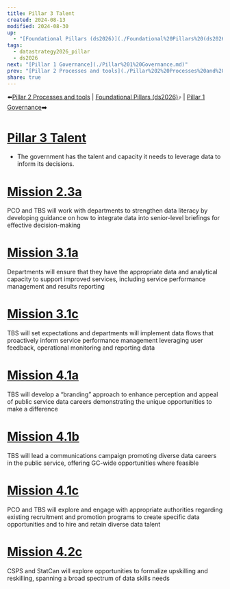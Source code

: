 ```yaml
---
title: Pillar 3 Talent
created: 2024-08-13
modified: 2024-08-30
up:
  - "[Foundational Pillars (ds2026)](./Foundational%20Pillars%20(ds2026).md)"
tags:
  - datastrategy2026_pillar
  - ds2026
next: "[Pillar 1 Governance](./Pillar%201%20Governance.md)"
prev: "[Pillar 2 Processes and tools](./Pillar%202%20Processes%20and%20tools.md)"
share: true
---
```

⬅️[Pillar 2 Processes and tools](./Pillar%202%20Processes%20and%20tools.md) | [Foundational Pillars (ds2026)](./Foundational%20Pillars%20(ds2026).md)⤴️ | [Pillar 1 Governance](./Pillar%201%20Governance.md)➡️
# [Pillar 3 Talent](Pillar%203%20Talent.md)
- The government has the talent and capacity it needs to leverage data to inform its decisions.
# [Mission 2.3a](Mission%202.3a.md)
PCO and TBS will work with departments to strengthen data literacy by developing guidance on how to integrate data into senior-level briefings for effective decision-making

# [Mission 3.1a](Mission%203.1a.md)
Departments will ensure that they have the appropriate data and analytical capacity to support improved services, including service performance management and results reporting

# [Mission 3.1c](Mission%203.1c.md)

TBS will set expectations and departments will implement data flows that proactively inform service performance management leveraging user feedback, operational monitoring and reporting data

# [Mission 4.1a](Mission%204.1a.md)
TBS will develop a “branding” approach to enhance perception and appeal of public service data careers demonstrating the unique opportunities to make a difference

# [Mission 4.1b](Mission%204.1b.md)
TBS will lead a communications campaign promoting diverse data careers in the public service, offering GC-wide opportunities where feasible

# [Mission 4.1c](Mission%204.1c.md)
PCO and TBS will explore and engage with appropriate authorities regarding existing recruitment and promotion programs to create specific data opportunities and to hire and retain diverse data talent

# [Mission 4.2c](Mission%204.2c.md)
CSPS and StatCan will explore opportunities to formalize upskilling and reskilling, spanning a broad spectrum of data skills needs

